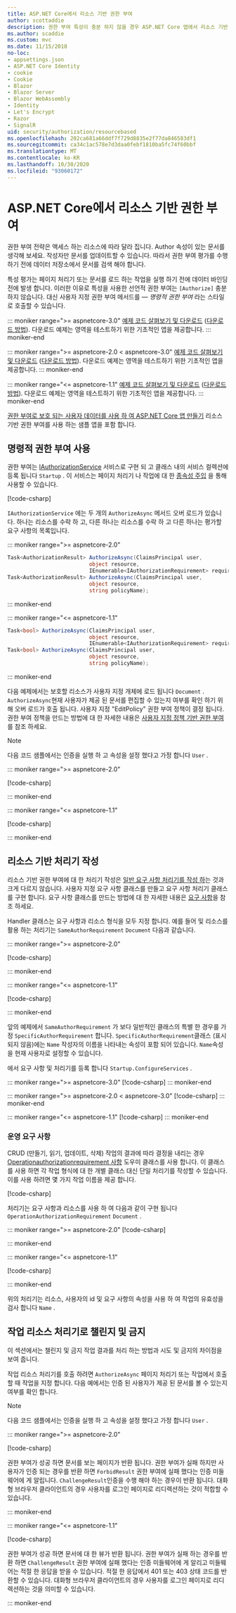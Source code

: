 ```yaml
---
title: ASP.NET Core에서 리소스 기반 권한 부여
author: scottaddie
description: 권한 부여 특성이 충분 하지 않을 경우 ASP.NET Core 앱에서 리소스 기반 권한 부여를 구현 하는 방법에 대해 알아봅니다.
ms.author: scaddie
ms.custom: mvc
ms.date: 11/15/2018
no-loc:
- appsettings.json
- ASP.NET Core Identity
- cookie
- Cookie
- Blazor
- Blazor Server
- Blazor WebAssembly
- Identity
- Let's Encrypt
- Razor
- SignalR
uid: security/authorization/resourcebased
ms.openlocfilehash: 202ca681a66ddf7f729d8835e2f77da846583df1
ms.sourcegitcommit: ca34c1ac578e7d3daa0febf1810ba5fc74f60bbf
ms.translationtype: MT
ms.contentlocale: ko-KR
ms.lasthandoff: 10/30/2020
ms.locfileid: "93060172"
---
```

# <a name="resource-based-authorization-in-aspnet-core"></a>ASP.NET Core에서 리소스 기반 권한 부여

권한 부여 전략은 액세스 하는 리소스에 따라 달라 집니다. Author 속성이 있는 문서를 생각해 보세요. 작성자만 문서를 업데이트할 수 있습니다. 따라서 권한 부여 평가를 수행 하기 전에 데이터 저장소에서 문서를 검색 해야 합니다.

특성 평가는 페이지 처리기 또는 문서를 로드 하는 작업을 실행 하기 전에 데이터 바인딩 전에 발생 합니다. 이러한 이유로 특성을 사용한 선언적 권한 부여는 `[Authorize]` 충분 하지 않습니다. 대신 사용자 지정 권한 부여 메서드를 &mdash; *명령적 권한 부여* 라는 스타일로 호출할 수 있습니다.

::: moniker range=">= aspnetcore-3.0"
[예제 코드 살펴보기 및 다운로드](https://github.com/dotnet/AspNetCore.Docs/tree/master/aspnetcore/security/authorization/resourcebased/samples/3_0) ([다운로드 방법](xref:index#how-to-download-a-sample)). 다운로드 예제는 영역을 테스트하기 위한 기초적인 앱을 제공합니다.
::: moniker-end

 ::: moniker range=">= aspnetcore-2.0 < aspnetcore-3.0"
[예제 코드 살펴보기 및 다운로드](https://github.com/dotnet/AspNetCore.Docs/tree/master/aspnetcore/security/authorization/resourcebased/samples/2_2) ([다운로드 방법](xref:index#how-to-download-a-sample)). 다운로드 예제는 영역을 테스트하기 위한 기초적인 앱을 제공합니다.
::: moniker-end

::: moniker range="<= aspnetcore-1.1"
[예제 코드 살펴보기 및 다운로드](https://github.com/dotnet/AspNetCore.Docs/tree/master/aspnetcore/security/authorization/resourcebased/samples/1_1) ([다운로드 방법](xref:index#how-to-download-a-sample)). 다운로드 예제는 영역을 테스트하기 위한 기초적인 앱을 제공합니다.
::: moniker-end

[권한 부여로 보호 되는 사용자 데이터를 사용 하 여 ASP.NET Core 앱 만들기](xref:security/authorization/secure-data) 리소스 기반 권한 부여를 사용 하는 샘플 앱을 포함 합니다.

## <a name="use-imperative-authorization"></a>명령적 권한 부여 사용

권한 부여는 [IAuthorizationService](/dotnet/api/microsoft.aspnetcore.authorization.iauthorizationservice) 서비스로 구현 되 고 클래스 내의 서비스 컬렉션에 등록 됩니다 `Startup` . 이 서비스는 페이지 처리기 나 작업에 대 한 [종속성 주입](xref:fundamentals/dependency-injection) 을 통해 사용할 수 있습니다.

[!code-csharp[](resourcebased/samples/3_0/ResourceBasedAuthApp2/Controllers/DocumentController.cs?name=snippet_IAuthServiceDI&highlight=6)]

`IAuthorizationService` 에는 두 개의 `AuthorizeAsync` 메서드 오버 로드가 있습니다. 하나는 리소스를 수락 하 고, 다른 하나는 리소스를 수락 하 고 다른 하나는 평가할 요구 사항의 목록입니다.

::: moniker range=">= aspnetcore-2.0"

```csharp
Task<AuthorizationResult> AuthorizeAsync(ClaimsPrincipal user,
                          object resource,
                          IEnumerable<IAuthorizationRequirement> requirements);
Task<AuthorizationResult> AuthorizeAsync(ClaimsPrincipal user,
                          object resource,
                          string policyName);
```

::: moniker-end

::: moniker range="<= aspnetcore-1.1"

```csharp
Task<bool> AuthorizeAsync(ClaimsPrincipal user,
                          object resource,
                          IEnumerable<IAuthorizationRequirement> requirements);
Task<bool> AuthorizeAsync(ClaimsPrincipal user,
                          object resource,
                          string policyName);
```

::: moniker-end

<a name="security-authorization-resource-based-imperative"></a>

다음 예제에서는 보호할 리소스가 사용자 지정 개체에 로드 됩니다 `Document` . `AuthorizeAsync`현재 사용자가 제공 된 문서를 편집할 수 있는지 여부를 확인 하기 위해 오버 로드가 호출 됩니다. 사용자 지정 "EditPolicy" 권한 부여 정책이 결정 됩니다. 권한 부여 정책을 만드는 방법에 대 한 자세한 내용은 [사용자 지정 정책 기반 권한 부여](xref:security/authorization/policies) 를 참조 하세요.

> [!NOTE]
> 다음 코드 샘플에서는 인증을 실행 하 고 속성을 설정 했다고 가정 합니다 `User` .

::: moniker range=">= aspnetcore-2.0"

[!code-csharp[](resourcebased/samples/3_0/ResourceBasedAuthApp2/Pages/Document/Edit.cshtml.cs?name=snippet_DocumentEditHandler)]

::: moniker-end

::: moniker range="<= aspnetcore-1.1"

[!code-csharp[](resourcebased/samples/1_1/ResourceBasedAuthApp1/Controllers/DocumentController.cs?name=snippet_DocumentEditAction)]

::: moniker-end

## <a name="write-a-resource-based-handler"></a>리소스 기반 처리기 작성

리소스 기반 권한 부여에 대 한 처리기 작성은 [일반 요구 사항 처리기를 작성 하](xref:security/authorization/policies#security-authorization-policies-based-authorization-handler)는 것과 크게 다르지 않습니다. 사용자 지정 요구 사항 클래스를 만들고 요구 사항 처리기 클래스를 구현 합니다. 요구 사항 클래스를 만드는 방법에 대 한 자세한 내용은 [요구 사항](xref:security/authorization/policies#requirements)을 참조 하세요.

Handler 클래스는 요구 사항과 리소스 형식을 모두 지정 합니다. 예를 들어 및 리소스를 활용 하는 처리기는 `SameAuthorRequirement` `Document` 다음과 같습니다.

::: moniker range=">= aspnetcore-2.0"

[!code-csharp[](resourcebased/samples/3_0/ResourceBasedAuthApp2/Services/DocumentAuthorizationHandler.cs?name=snippet_HandlerAndRequirement)]

::: moniker-end

::: moniker range="<= aspnetcore-1.1"

[!code-csharp[](resourcebased/samples/1_1/ResourceBasedAuthApp1/Services/DocumentAuthorizationHandler.cs?name=snippet_HandlerAndRequirement)]

::: moniker-end

앞의 예제에서 `SameAuthorRequirement` 가 보다 일반적인 클래스의 특별 한 경우를 가정 `SpecificAuthorRequirement` 합니다. `SpecificAuthorRequirement`클래스 (표시 되지 않음)에는 `Name` 작성자의 이름을 나타내는 속성이 포함 되어 있습니다. `Name`속성을 현재 사용자로 설정할 수 있습니다.

에서 요구 사항 및 처리기를 등록 합니다 `Startup.ConfigureServices` .

::: moniker range=">= aspnetcore-3.0"
[!code-csharp[](resourcebased/samples/3_0/ResourceBasedAuthApp2/Startup.cs?name=snippet_ConfigureServicesSample&highlight=4-8,10)]
::: moniker-end

 ::: moniker range=">= aspnetcore-2.0 < aspnetcore-3.0"
[!code-csharp[](resourcebased/samples/2_2/ResourceBasedAuthApp2/Startup.cs?name=snippet_ConfigureServicesSample&highlight=3-7,9)]
::: moniker-end

::: moniker range="<= aspnetcore-1.1"
[!code-csharp[](resourcebased/samples/1_1/ResourceBasedAuthApp1/Startup.cs?name=snippet_ConfigureServicesSample&highlight=3-7,9)]
::: moniker-end

### <a name="operational-requirements"></a>운영 요구 사항

CRUD (만들기, 읽기, 업데이트, 삭제) 작업의 결과에 따라 결정을 내리는 경우 [Operationauthorizationrequirement 사항](/dotnet/api/microsoft.aspnetcore.authorization.infrastructure.operationauthorizationrequirement) 도우미 클래스를 사용 합니다. 이 클래스를 사용 하면 각 작업 형식에 대 한 개별 클래스 대신 단일 처리기를 작성할 수 있습니다. 이를 사용 하려면 몇 가지 작업 이름을 제공 합니다.

[!code-csharp[](resourcebased/samples/3_0/ResourceBasedAuthApp2/Services/DocumentAuthorizationCrudHandler.cs?name=snippet_OperationsClass)]

처리기는 요구 사항과 리소스를 사용 하 여 다음과 같이 구현 됩니다 `OperationAuthorizationRequirement` `Document` .

 ::: moniker range=">= aspnetcore-2.0"
[!code-csharp[](resourcebased/samples/3_0/ResourceBasedAuthApp2/Services/DocumentAuthorizationCrudHandler.cs?name=snippet_Handler)]

::: moniker-end

::: moniker range="<= aspnetcore-1.1"

[!code-csharp[](resourcebased/samples/1_1/ResourceBasedAuthApp1/Services/DocumentAuthorizationCrudHandler.cs?name=snippet_Handler)]

::: moniker-end

위의 처리기는 리소스, 사용자의 id 및 요구 사항의 속성을 사용 하 여 작업의 유효성을 검사 합니다 `Name` .

## <a name="challenge-and-forbid-with-an-operational-resource-handler"></a>작업 리소스 처리기로 챌린지 및 금지

이 섹션에서는 챌린지 및 금지 작업 결과를 처리 하는 방법과 시도 및 금지의 차이점을 보여 줍니다.

작업 리소스 처리기를 호출 하려면 `AuthorizeAsync` 페이지 처리기 또는 작업에서 호출할 때 작업을 지정 합니다. 다음 예에서는 인증 된 사용자가 제공 된 문서를 볼 수 있는지 여부를 확인 합니다.

> [!NOTE]
> 다음 코드 샘플에서는 인증을 실행 하 고 속성을 설정 했다고 가정 합니다 `User` .

::: moniker range=">= aspnetcore-2.0"

[!code-csharp[](resourcebased/samples/3_0/ResourceBasedAuthApp2/Pages/Document/View.cshtml.cs?name=snippet_DocumentViewHandler&highlight=10-11)]

권한 부여가 성공 하면 문서를 보는 페이지가 반환 됩니다. 권한 부여가 실패 하지만 사용자가 인증 되는 경우를 반환 하면 `ForbidResult` 권한 부여에 실패 했다는 인증 미들웨어에 게 알립니다. `ChallengeResult`인증을 수행 해야 하는 경우이 반환 됩니다. 대화형 브라우저 클라이언트의 경우 사용자를 로그인 페이지로 리디렉션하는 것이 적합할 수 있습니다.

::: moniker-end

::: moniker range="<= aspnetcore-1.1"

[!code-csharp[](resourcebased/samples/1_1/ResourceBasedAuthApp1/Controllers/DocumentController.cs?name=snippet_DocumentViewAction&highlight=11-12)]

권한 부여가 성공 하면 문서에 대 한 뷰가 반환 됩니다. 권한 부여가 실패 하는 경우를 반환 하면 `ChallengeResult` 권한 부여에 실패 했다는 인증 미들웨어에 게 알리고 미들웨어는 적절 한 응답을 받을 수 있습니다. 적절 한 응답에서 401 또는 403 상태 코드를 반환할 수 있습니다. 대화형 브라우저 클라이언트의 경우 사용자를 로그인 페이지로 리디렉션하는 것을 의미할 수 있습니다.

::: moniker-end
